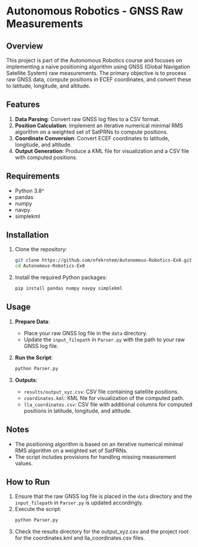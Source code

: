 # Autonomous Robotics - GNSS Raw Measurements

## Overview
This project is part of the Autonomous Robotics course and focuses on implementing a naive positioning algorithm using GNSS (Global Navigation Satellite System) raw measurements. The primary objective is to process raw GNSS data, compute positions in ECEF coordinates, and convert these to latitude, longitude, and altitude.

## Features
1. **Data Parsing**: Convert raw GNSS log files to a CSV format.
2. **Position Calculation**: Implement an iterative numerical minimal RMS algorithm on a weighted set of SatPRNs to compute positions.
3. **Coordinate Conversion**: Convert ECEF coordinates to latitude, longitude, and altitude.
4. **Output Generation**: Produce a KML file for visualization and a CSV file with computed positions.

## Requirements
- Python 3.8^
- pandas
- numpy
- navpy
- simplekml

## Installation
1. Clone the repository:
   ```bash
   git clone https://github.com/ofekrotem/Autonomous-Robotics-Ex0.git
   cd Autonomous-Robotics-Ex0
2. Install the required Python packages:
   ```bash
   pip install pandas numpy navpy simplekml

## Usage
1. **Prepare Data**:
   - Place your raw GNSS log file in the `data` directory.
   - Update the `input_filepath` in `Parser.py` with the path to your raw GNSS log file.

2. **Run the Script**:
   ```bash
   python Parser.py
3. **Outputs**:
   - `results/output_xyz.csv`: CSV file containing satellite positions.
   - `coordinates.kml`: KML file for visualization of the computed path.
   - `lla_coordinates.csv`: CSV file with additional columns for computed positions in latitude, longitude, and altitude.

## Notes
- The positioning algorithm is based on an iterative numerical minimal RMS algorithm on a weighted set of SatPRNs.
- The script includes provisions for handling missing measurement values.

## How to Run
1. Ensure that the raw GNSS log file is placed in the `data` directory and the `input_filepath` in `Parser.py` is updated accordingly.
2. Execute the script:
   ```bash
   python Parser.py
3. Check the results directory for the output_xyz.csv and the project root for the coordinates.kml and lla_coordinates.csv files.
